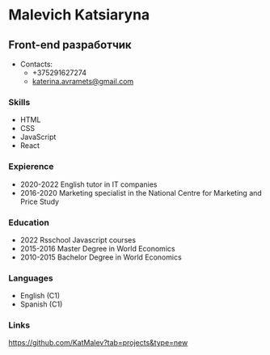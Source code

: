 # Malevich Katsiaryna
## Front-end разработчик 
* Contacts:
    * +375291627274
    * katerina.avramets@gmail.com 

### Skills
* HTML
* CSS
* JavaScript
* React

### Expierence 
* 2020-2022 English tutor in IT companies 
* 2016-2020 Marketing specialist in the National Centre for Marketing and Price Study 

### Education 
* 2022 Rsschool Javascript courses
* 2015-2016 Master Degree in World Economics
* 2010-2015 Bachelor Degree in World Economics

### Languages 
* English (C1)
* Spanish (C1)

### Links 
https://github.com/KatMalev?tab=projects&type=new